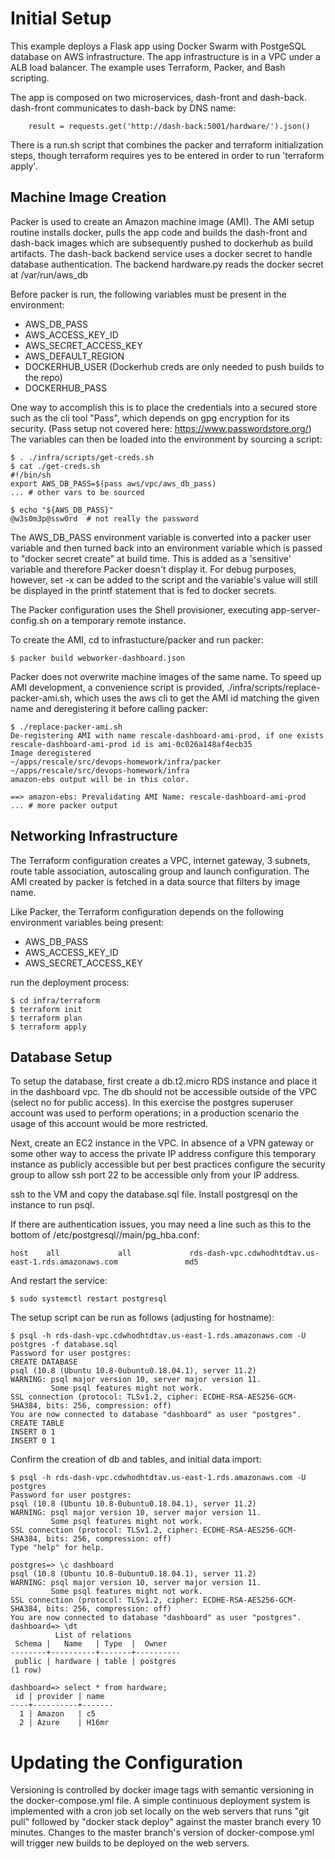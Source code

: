 
# Initial Setup
This example deploys a Flask app using Docker Swarm with PostgeSQL database on AWS infrastructure. The app infrastructure is in a VPC under a ALB load balancer. The example uses Terraform, Packer, and Bash scripting.  

The app is composed on two microservices, dash-front and dash-back. dash-front communicates to dash-back by DNS name:
```
    result = requests.get('http://dash-back:5001/hardware/').json()
```
There is a run.sh script that combines the packer and terraform initialization steps, though terraform requires yes to be entered in order to run 'terraform apply'. 

## Machine Image Creation
Packer is used to create an Amazon machine image (AMI). The AMI setup routine installs docker, pulls the app code and builds the dash-front and dash-back images which are subsequently pushed to dockerhub as build artifacts. The dash-back backend service uses a docker secret to handle database authentication. The backend hardware.py reads the docker secret at /var/run/aws_db

Before packer is run, the following variables must be present in the environment:

- AWS_DB_PASS
- AWS_ACCESS_KEY_ID
- AWS_SECRET_ACCESS_KEY
- AWS_DEFAULT_REGION
- DOCKERHUB_USER (Dockerhub creds are only needed to push builds to the repo)
- DOCKERHUB_PASS


One way to accomplish this is to place the credentials into a secured store such as the cli tool "Pass", which depends on gpg encryption for its security. (Pass setup not covered here: https://www.passwordstore.org/) The variables can then be loaded into the environment by sourcing a script:
```
$ . ./infra/scripts/get-creds.sh
$ cat ./get-creds.sh
#!/bin/sh
export AWS_DB_PASS=$(pass aws/vpc/aws_db_pass)
... # other vars to be sourced

$ echo "${AWS_DB_PASS}"
@w3s0m3p@ssw0rd  # not really the password
```

The AWS_DB_PASS environment variable is converted into a packer user variable and then turned back into an environment variable which is passed to "docker secret create" at build time. This is added as a 'sensitive' variable and therefore Packer doesn't display it. For debug purposes, however, set -x can be added to the script and the variable's value will still be displayed in the printf statement that is fed to docker secrets. 

The Packer configuration uses the Shell provisioner, executing app-server-config.sh on a temporary remote instance. 

To create the AMI, cd to infrastucture/packer and run packer:
```
$ packer build webworker-dashboard.json
```

Packer does not overwrite machine images of the same name. To speed up AMI development, a convenience script is provided, ./infra/scripts/replace-packer-ami.sh, which uses the aws cli to get the AMI id matching the given name and deregistering it before calling packer:
```
$ ./replace-packer-ami.sh
De-registering AMI with name rescale-dashboard-ami-prod, if one exists
rescale-dashboard-ami-prod id is ami-0c026a148af4ecb35
Image deregistered
~/apps/rescale/src/devops-homework/infra/packer ~/apps/rescale/src/devops-homework/infra
amazon-ebs output will be in this color.

==> amazon-ebs: Prevalidating AMI Name: rescale-dashboard-ami-prod
... # more packer output
```

## Networking Infrastructure
The Terraform configuration creates a VPC, internet gateway, 3 subnets, route table association, autoscaling group and launch configuration. The AMI created by packer is fetched in a data source that filters by image name.

Like Packer, the Terraform configuration depends on the following environment variables being present:
- AWS_DB_PASS
- AWS_ACCESS_KEY_ID
- AWS_SECRET_ACCESS_KEY

run the deployment process:
```
$ cd infra/terraform
$ terraform init
$ terraform plan
$ terraform apply
```

## Database Setup
To setup the database, first create a db.t2.micro RDS instance and place it in the dashboard vpc. The db should not be accessible outside of the VPC (select no for public access). In this exercise the postgres superuser account was used to perform operations; in a production scenario the usage of this account would be more restricted. 

Next, create an EC2 instance in the VPC. In absence of a VPN gateway or some other way to access the private IP address configure this temporary instance as publicly accessible but per best practices configure the security group to allow ssh port 22 to be accessible only from your IP address. 

ssh to the VM and copy the database.sql file. Install postgresql on the instance to run psql. 

If there are authentication issues, you may need a line such as this to the bottom of /etc/postgresql/<VERSION>/main/pg_hba.conf:
```
host    all             all             rds-dash-vpc.cdwhodhtdtav.us-east-1.rds.amazonaws.com               md5
```
And restart the service:
```
$ sudo systemctl restart postgresql
```

The setup script can be run as follows (adjusting for hostname): 
```
$ psql -h rds-dash-vpc.cdwhodhtdtav.us-east-1.rds.amazonaws.com -U postgres -f database.sql
Password for user postgres:
CREATE DATABASE
psql (10.8 (Ubuntu 10.8-0ubuntu0.18.04.1), server 11.2)
WARNING: psql major version 10, server major version 11.
         Some psql features might not work.
SSL connection (protocol: TLSv1.2, cipher: ECDHE-RSA-AES256-GCM-SHA384, bits: 256, compression: off)
You are now connected to database "dashboard" as user "postgres".
CREATE TABLE
INSERT 0 1
INSERT 0 1
```
Confirm the creation of db and tables, and initial data import:
```
$ psql -h rds-dash-vpc.cdwhodhtdtav.us-east-1.rds.amazonaws.com -U postgres
Password for user postgres:
psql (10.8 (Ubuntu 10.8-0ubuntu0.18.04.1), server 11.2)
WARNING: psql major version 10, server major version 11.
         Some psql features might not work.
SSL connection (protocol: TLSv1.2, cipher: ECDHE-RSA-AES256-GCM-SHA384, bits: 256, compression: off)
Type "help" for help.

postgres=> \c dashboard
psql (10.8 (Ubuntu 10.8-0ubuntu0.18.04.1), server 11.2)
WARNING: psql major version 10, server major version 11.
         Some psql features might not work.
SSL connection (protocol: TLSv1.2, cipher: ECDHE-RSA-AES256-GCM-SHA384, bits: 256, compression: off)
You are now connected to database "dashboard" as user "postgres".
dashboard=> \dt
          List of relations
 Schema |   Name   | Type  |  Owner
--------+----------+-------+----------
 public | hardware | table | postgres
(1 row)

dashboard=> select * from hardware;
 id | provider | name
----+----------+-------
  1 | Amazon   | c5
  2 | Azure    | H16mr
```

# Updating the Configuration
Versioning is controlled by docker image tags with semantic versioning in the docker-compose.yml file. A simple continuous deployment system is implemented with a cron job set locally on the web servers that runs "git pull" followed by "docker stack deploy" against the master branch every 10 minutes. Changes to the master branch's version of docker-compose.yml will trigger new builds to be deployed on the web servers.


